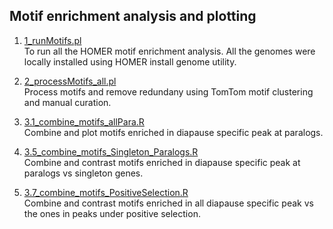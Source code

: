 ## Motif enrichment analysis and plotting

1. [1_runMotifs.pl](1_runMotifs.pl)  
   To run all the HOMER motif enrichment analysis. All the genomes were locally installed using HOMER install genome utility.   
   
2. [2_processMotifs_all.pl](2_processMotifs_all.pl)   
   Process motifs and remove redundany using TomTom motif clustering and manual curation.   
   
3. [3.1_combine_motifs_allPara.R](3.1_combine_motifs_allPara.R)   
   Combine and plot motifs enriched in diapause specific peak at paralogs.   
      
4. [3.5_combine_motifs_Singleton_Paralogs.R](3.5_combine_motifs_Singleton_Paralogs.R)   
   Combine and contrast motifs enriched in diapause specific peak at paralogs vs singleton genes.   

5. [3.7_combine_motifs_PositiveSelection.R](3.7_combine_motifs_PositiveSelection.R)   
   Combine and contrast motifs enriched in all diapause specific peak vs the ones in peaks under positive selection.      
   
